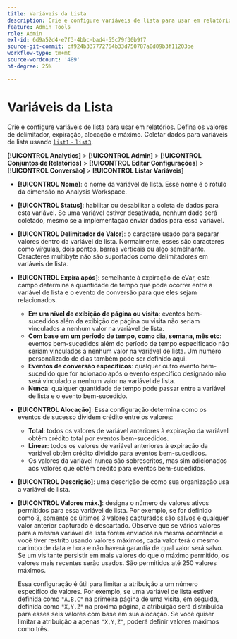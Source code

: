 ```yaml
---
title: Variáveis da Lista
description: Crie e configure variáveis de lista para usar em relatórios.
feature: Admin Tools
role: Admin
exl-id: 6d9a52d4-e7f3-4bbc-bad4-55c79f30b9f7
source-git-commit: cf924b337772764b33d750787a0d09b3f11203be
workflow-type: tm+mt
source-wordcount: '489'
ht-degree: 25%

---
```


# Variáveis da Lista

Crie e configure variáveis de lista para usar em relatórios. Defina os valores de delimitador, expiração, alocação e máximo. Coletar dados para variáveis de lista usando [`list1` - `list3`](/help/implement/vars/page-vars/list.md).

**[!UICONTROL Analytics]** > **[!UICONTROL Admin]** > **[!UICONTROL Conjuntos de Relatórios]** > **[!UICONTROL Editar Configurações]** > **[!UICONTROL Conversão]** > **[!UICONTROL Listar Variáveis]**

* **[!UICONTROL Nome]**: o nome da variável de lista. Esse nome é o rótulo da dimensão no Analysis Workspace.

* **[!UICONTROL Status]**: habilitar ou desabilitar a coleta de dados para esta variável. Se uma variável estiver desativada, nenhum dado será coletado, mesmo se a implementação enviar dados para essa variável.

* **[!UICONTROL Delimitador de Valor]**: o caractere usado para separar valores dentro da variável de lista. Normalmente, esses são caracteres como vírgulas, dois pontos, barras verticais ou algo semelhante. Caracteres multibyte não são suportados como delimitadores em variáveis de lista.

* **[!UICONTROL Expira após]**: semelhante à expiração de eVar, este campo determina a quantidade de tempo que pode ocorrer entre a variável de lista e o evento de conversão para que eles sejam relacionados.
   * **Em um nível de exibição de página ou visita**: eventos bem-sucedidos além da exibição de página ou visita não seriam vinculados a nenhum valor na variável de lista.
   * **Com base em um período de tempo, como dia, semana, mês etc**: eventos bem-sucedidos além do período de tempo especificado não seriam vinculados a nenhum valor na variável de lista. Um número personalizado de dias também pode ser definido aqui.
   * **Eventos de conversão específicos**: qualquer outro evento bem-sucedido que for acionado após o evento específico designado não será vinculado a nenhum valor na variável de lista.
   * **Nunca**: qualquer quantidade de tempo pode passar entre a variável de lista e o evento bem-sucedido.

* **[!UICONTROL Alocação]**: Essa configuração determina como os eventos de sucesso dividem crédito entre os valores:
   * **Total**: todos os valores de variável anteriores à expiração da variável obtêm crédito total por eventos bem-sucedidos.
   * **Linear**: todos os valores de variável anteriores à expiração da variável obtêm crédito dividido para eventos bem-sucedidos.
   * Os valores da variável nunca são sobrescritos, mas sim adicionados aos valores que obtêm crédito para eventos bem-sucedidos.

* **[!UICONTROL Descrição]**: uma descrição de como sua organização usa a variável de lista.

* **[!UICONTROL Valores máx.]**: designa o número de valores ativos permitidos para essa variável de lista. Por exemplo, se for definido como 3, somente os últimos 3 valores capturados são salvos e qualquer valor anterior capturado é descartado. Observe que se vários valores para a mesma variável de lista forem enviados na mesma ocorrência e você tiver restrito usando valores máximos, cada valor terá o mesmo carimbo de data e hora e não haverá garantia de qual valor será salvo. Se um visitante persistir em mais valores do que o máximo permitido, os valores mais recentes serão usados. São permitidos até 250 valores máximos.

  Essa configuração é útil para limitar a atribuição a um número específico de valores. Por exemplo, se uma variável de lista estiver definida como `"A,B,C"` na primeira página de uma visita, em seguida, definida como `"X,Y,Z"` na próxima página, a atribuição será distribuída para esses seis valores com base em sua alocação. Se você quiser limitar a atribuição a apenas `"X,Y,Z"`, poderá definir valores máximos como três.

